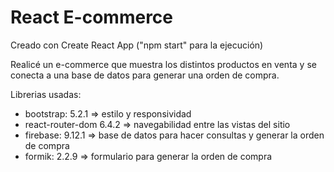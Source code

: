 # React E-commerce
Creado con Create React App ("npm start" para la ejecución)

Realicé un e-commerce que muestra los distintos productos en venta y se conecta a una base de datos para generar una orden de compra.

Librerias usadas: 

- bootstrap: 5.2.1 => estilo y responsividad
- react-router-dom 6.4.2 => navegabilidad entre las vistas del sitio
- firebase: 9.12.1 => base de datos para hacer consultas y generar la orden de compra
- formik: 2.2.9 => formulario para generar la orden de compra
